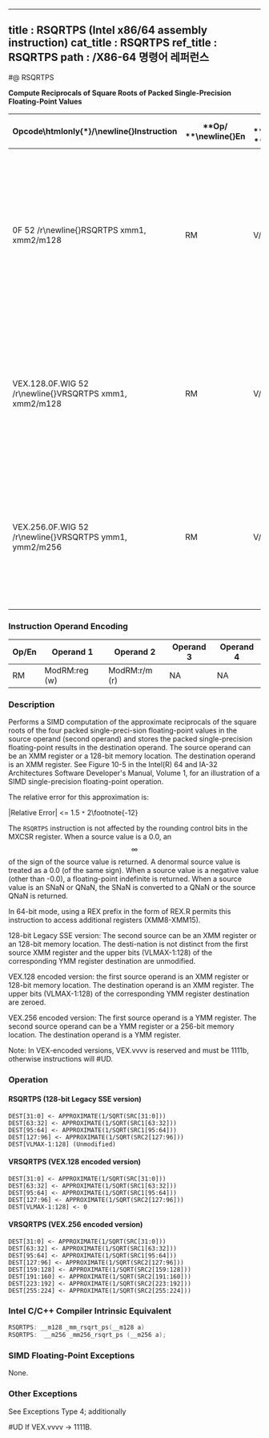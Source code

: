 ----------------------------
title : RSQRTPS (Intel x86/64 assembly instruction)
cat_title : RSQRTPS
ref_title : RSQRTPS
path : /X86-64 명령어 레퍼런스
----------------------------
#@ RSQRTPS

**Compute Reciprocals of Square Roots of Packed Single-Precision Floating-Point Values**

|**Opcode\htmlonly{*}/**\newline{}**Instruction**|**Op/ **\newline{}**En**|**64/32 bit **\newline{}**Mode **\newline{}**Support**|**CPUID **\newline{}**Feature **\newline{}**Flag**|**Description**|
|------------------------------------------------|------------------------|------------------------------------------------------|--------------------------------------------------|---------------|
|0F 52 /r\newline{}RSQRTPS xmm1, xmm2/m128|RM|V/V|SSE|Computes the approximate reciprocals of the square roots of the packed single-precision floating-point values in xmm2/m128 and stores the results in xmm1.|
|VEX.128.0F.WIG 52 /r\newline{}VRSQRTPS xmm1, xmm2/m128|RM|V/V|AVX|Computes the approximate reciprocals of the square roots of packed single-precision values in xmm2/mem and stores the results in xmm1.|
|VEX.256.0F.WIG 52 /r\newline{}VRSQRTPS ymm1, ymm2/m256|RM|V/V|AVX|Computes the approximate reciprocals of the square roots of packed single-precision values in ymm2/mem and stores the results in ymm1.|
### Instruction Operand Encoding


|Op/En|Operand 1|Operand 2|Operand 3|Operand 4|
|-----|---------|---------|---------|---------|
|RM|ModRM:reg (w)|ModRM:r/m (r)|NA|NA|
### Description


Performs a SIMD computation of the approximate reciprocals of the square roots of the four packed single-preci-sion floating-point values in the source operand (second operand) and stores the packed single-precision floating-point results in the destination operand. The source operand can be an XMM register or a 128-bit memory location. The destination operand is an XMM register. See Figure 10-5 in the Intel(R) 64 and IA-32 Architectures Software Developer's Manual, Volume 1, for an illustration of a SIMD single-precision floating-point operation.

The relative error for this approximation is:

 |Relative Error| <= 1.5 `*` 2\footnote{-12}  

The `RSQRTPS` instruction is not affected by the rounding control bits in the MXCSR register. When a source value is a 0.0, an $$\infty$$ of the sign of the source value is returned. A denormal source value is treated as a 0.0 (of the same sign). When a source value is a negative value (other than -0.0), a floating-point indefinite is returned. When a source value is an SNaN or QNaN, the SNaN is converted to a QNaN or the source QNaN is returned. 

In 64-bit mode, using a REX prefix in the form of REX.R permits this instruction to access additional registers (XMM8-XMM15).

128-bit Legacy SSE version: The second source can be an XMM register or an 128-bit memory location. The desti-nation is not distinct from the first source XMM register and the upper bits (VLMAX-1:128) of the corresponding YMM register destination are unmodified.

VEX.128 encoded version: the first source operand is an XMM register or 128-bit memory location. The destination operand is an XMM register. The upper bits (VLMAX-1:128) of the corresponding YMM register destination are zeroed.

VEX.256 encoded version: The first source operand is a YMM register. The second source operand can be a YMM register or a 256-bit memory location. The destination operand is a YMM register. 

Note: In VEX-encoded versions, VEX.vvvv is reserved and must be 1111b, otherwise instructions will #UD.


### Operation
#### RSQRTPS (128-bit Legacy SSE version)
```info-verb
DEST[31:0] <-  APPROXIMATE(1/SQRT(SRC[31:0]))
DEST[63:32]  <- APPROXIMATE(1/SQRT(SRC1[63:32]))
DEST[95:64]  <- APPROXIMATE(1/SQRT(SRC1[95:64]))
DEST[127:96] <-  APPROXIMATE(1/SQRT(SRC2[127:96]))
DEST[VLMAX-1:128] (Unmodified)
```
#### VRSQRTPS (VEX.128 encoded version)
```info-verb
DEST[31:0]  <- APPROXIMATE(1/SQRT(SRC[31:0]))
DEST[63:32]  <- APPROXIMATE(1/SQRT(SRC1[63:32]))
DEST[95:64] <-  APPROXIMATE(1/SQRT(SRC1[95:64]))
DEST[127:96]  <- APPROXIMATE(1/SQRT(SRC2[127:96]))
DEST[VLMAX-1:128]  <- 0
```
#### VRSQRTPS (VEX.256 encoded version)
```info-verb
DEST[31:0]  <- APPROXIMATE(1/SQRT(SRC[31:0]))
DEST[63:32]  <- APPROXIMATE(1/SQRT(SRC1[63:32]))
DEST[95:64] <-  APPROXIMATE(1/SQRT(SRC1[95:64]))
DEST[127:96]  <- APPROXIMATE(1/SQRT(SRC2[127:96]))
DEST[159:128]  <- APPROXIMATE(1/SQRT(SRC2[159:128]))
DEST[191:160] <-  APPROXIMATE(1/SQRT(SRC2[191:160]))
DEST[223:192] <-  APPROXIMATE(1/SQRT(SRC2[223:192]))
DEST[255:224] <-  APPROXIMATE(1/SQRT(SRC2[255:224]))
```

### Intel C/C++ Compiler Intrinsic Equivalent

```cpp
RSQRTPS: __m128 _mm_rsqrt_ps(__m128 a)
RSQRTPS:  __m256 _mm256_rsqrt_ps (__m256 a);
```
### SIMD Floating-Point Exceptions


None.

### Other Exceptions


See Exceptions Type 4; additionally

#UD If VEX.vvvv  -> 1111B.

